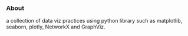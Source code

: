 ### About
a collection of data viz practices using python library such as matplotlib, seaborn, plotly, NetworkX and GraphViz.
